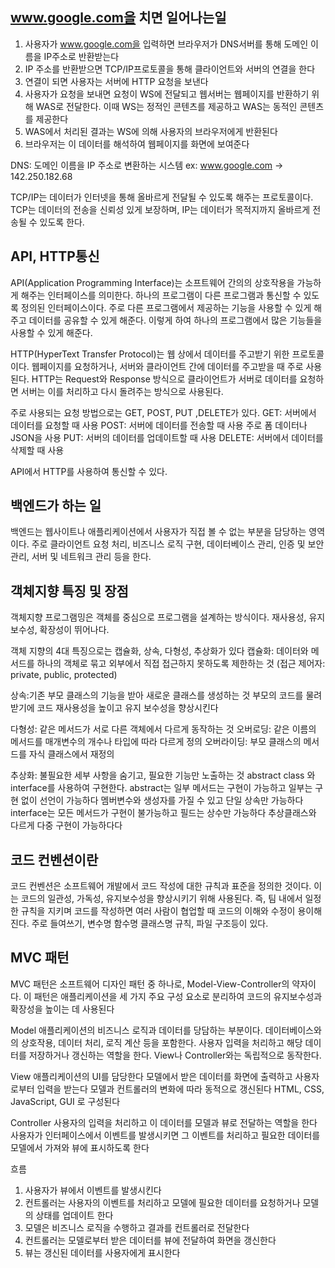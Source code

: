 ## www.google.com을 치면 일어나는일

1. 사용자가 www.google.com을 입력하면 브라우저가 DNS서버를 통해 도메인 이름을 IP주소로 반환받는다
2. IP 주소를 반환받으면 TCP/IP프로토콜을 통해 클라이언트와 서버의 연결을 한다
3. 연결이 되면 사용자는 서버에 HTTP 요청을 보낸다
4. 사용자가 요청을 보내면 요청이 WS에 전달되고 웹서버는 웹페이지를 반환하기 위해 WAS로 전달한다. 이때 WS는 정적인 콘텐츠를 제공하고 WAS는 동적인 콘텐츠를 제공한다
5. WAS에서 처리된 결과는 WS에 의해 사용자의 브라우저에게 반환된다
6. 브라우저는 이 데이터를 해석하여 웹페이지를 화면에 보여준다

DNS: 도메인 이름을 IP 주소로 변환하는 시스템  ex: www.google.com → 142.250.182.68

TCP/IP는 데이터가 인터넷을 통해 올바르게 전달될 수 있도록 해주는 프로토콜이다. TCP는 데이터의 전송을 신뢰성 있게 보장하며, IP는 데이터가 목적지까지 올바르게 전송될 수 있도록 한다.


## API, HTTP통신

API(Application Programming Interface)는 소프트웨어 간의의 상호작용을 가능하게 
해주는 인터페이스를 의미한다. 하나의 프로그램이 다른 프로그램과 통신할 수 있도록 정의된 인터페이스이다. 주로 다른 프로그램에서 제공하는 기능을 사용할 수 있게 해주고 데이터를 공유할 수 있게 해준다. 이렇게 하여 하나의 프로그램에서 많은 기능들을 사용할 수 있게 해준다.

HTTP(HyperText Transfer Protocol)는 웹 상에서 데이터를 주고받기 위한 프로토콜이다. 웹페이지를 요청하거나, 서버와 클라이언트 간에 데이터를 주고받을 때 주로 사용된다.
HTTP는 Request와 Response 방식으로 클라이언트가 서버로 데이터를 요청하면 서버는 이를 처리하고 다시 돌려주는 방식으로 사용된다.

주로 사용되는 요청 방법으로는 GET, POST, PUT ,DELETE가 있다.
GET: 서버에서 데이터를 요청할 때 사용
POST: 서버에 데이터를 전송할 때 사용 주로 폼 데이터나 JSON을 사용
PUT: 서버의 데이터를 업데이트할 때 사용
DELETE: 서버에서 데이터를 삭제할 때 사용 

API에서 HTTP를 사용하여 통신할 수 있다.

## 백엔드가 하는 일

백엔드는 웹사이트나 애플리케이션에서 사용자가 직접 볼 수 없는 부분을 담당하는 영역이다. 주로 클라이언트 요청 처리, 비즈니스 로직 구현, 데이터베이스 관리, 인증 및 보안 관리, 서버 및 네트워크 관리 등을 한다.


## 객체지향 특징 및 장점

객체지향 프로그램밍은 객체를 중심으로 프로그램을 설계하는 방식이다. 재사용성, 유지보수성, 확장성이 뛰어나다.

객체 지향의 4대 특징으로는 캡슐화, 상속, 다형성, 추상화가 있다
캡슐화: 데이터와 메서드를 하나의 객체로 묶고 외부에서 직접 접근하지 못하도록 제한하는 것 (접근 제어자: private, public, protected)

상속:기존 부모 클래스의 기능을 받아 새로운 클래스를 생성하는 것 
부모의 코드를 물려받기에 코드 재사용성을 높이고 유지 보수성을 향상시킨다

다형성: 같은 메서드가 서로 다른 객체에서 다르게 동작하는 것
오버로딩: 같은 이름의 메서드를 매개변수의 개수나 타입에 따라 다르게 정의
오버라이딩: 부모 클래스의 메서드를 자식 클래스에서 재정의

추상화: 불필요한 세부 사항을 숨기고, 필요한 기능만 노출하는 것
abstract class 와 interface를 사용하여 구현한다.
abstract는 일부 메서드는 구현이 가능하고 일부는 구현 없이 선언이 가능하다
멤버변수와 생성자를 가질 수 있고 단일 상속만 가능하다
interface는 모든 메서드가 구현이 불가능하고 필드는 상수만 가능하다 추상클래스와 다르게 다중 구현이 가능하다다


## 코드 컨벤션이란

코드 컨벤션은 소프트웨어 개발에서 코드 작성에 대한 규칙과 표준을 정의한 것이다. 이는 코드의 일관성, 가독성, 유지보수성을 향상시키기 위해 사용된다. 즉, 팀 내에서 일정한 규칙을 지키며 코드를 작성하면 여러 사람이 협업할 때 코드의 이해와 수정이 용이해진다. 주로 들여쓰기, 변수명 함수명 클래스명 규칙, 파일 구조등이 있다.

## MVC 패턴

MVC 패턴은 소프트웨어 디자인 패턴 중 하나로, Model-View-Controller의 약자이다. 이 패턴은 애플리케이션을 세 가지 주요 구성 요소로 분리하여 코드의 유지보수성과 확장성을 높이는 데 사용된다

Model
애플리케이션의 비즈니스 로직과 데이터를 당담하는 부분이다.
데이터베이스와의 상호작용, 데이터 처리, 로직 계산 등을 포함한다.
사용자 입력을 처리하고 해당 데이터를 저장하거나 갱신하는 역할을 한다.
View나 Controller와는 독립적으로 동작한다.

View
애플리케이션의 UI를 담당한다
모델에서 받은 데이터를 화면에 출력하고 사용자로부터 입력을 받는다
모델과 컨트롤러의 변화에 따라 동적으로 갱신된다
HTML, CSS, JavaScript, GUI 로 구성된다

Controller
사용자의 입력을 처리하고 이 데이터를 모델과 뷰로 전달하는 역할을 한다
사용자가 인터페이스에서 이벤트를 발생시키면 그 이벤트를 처리하고 필요한 데이터를 모델에서 가져와 뷰에 표시하도록 한다

흐름
1. 사용자가 뷰에서 이벤트를 발생시킨다
2. 컨트롤러는 사용자의 이벤트를 처리하고 모델에 필요한 데이터를 요청하거나 모델의 상태를 업데이트 한다
3. 모델은 비즈니스 로직을 수행하고 결과를 컨트롤러로 전달한다
4. 컨트롤러는 모델로부터 받은 데이터를 뷰에 전달하여 화면을 갱신한다
5. 뷰는 갱신된 데이터를 사용자에게 표시한다
